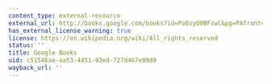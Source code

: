 ```yaml
---
content_type: external-resource
external_url: http://books.google.com/books?id=Po0zyO0BFzwC&pg=PAfrontcover
has_external_license_warning: true
license: https://en.wikipedia.org/wiki/All_rights_reserved
status: ''
title: Google Books
uid: c51546ae-aa53-4451-93ed-727d467e09d9
wayback_url: ''
---
```

